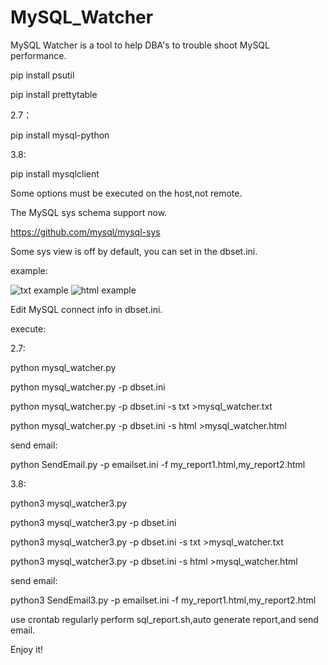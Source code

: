 # MySQL_Watcher
MySQL Watcher is a tool to help DBA's to trouble shoot MySQL performance.

pip install psutil

pip install prettytable

2.7：

pip install mysql-python

3.8:

pip install mysqlclient

Some options must be executed on the host,not remote.

The MySQL sys schema support now.

https://github.com/mysql/mysql-sys

Some sys view is off by default, you can set in the dbset.ini.

example:

![txt example](https://github.com/kinghows/MySQL_Watcher/blob/master/txt.jpg)
![html example](https://github.com/kinghows/MySQL_Watcher/blob/master/html.jpg)

Edit MySQL connect info in dbset.ini.

execute:

2.7:

python mysql_watcher.py

python mysql_watcher.py -p dbset.ini

python mysql_watcher.py -p dbset.ini -s txt >mysql_watcher.txt

python mysql_watcher.py -p dbset.ini -s html >mysql_watcher.html

send email:

python SendEmail.py -p emailset.ini -f my_report1.html,my_report2.html

3.8:

python3 mysql_watcher3.py

python3 mysql_watcher3.py -p dbset.ini

python3 mysql_watcher3.py -p dbset.ini -s txt >mysql_watcher.txt

python3 mysql_watcher3.py -p dbset.ini -s html >mysql_watcher.html

send email:

python3 SendEmail3.py -p emailset.ini -f my_report1.html,my_report2.html

use crontab regularly perform sql_report.sh,auto generate  report,and send email.

Enjoy it! 
